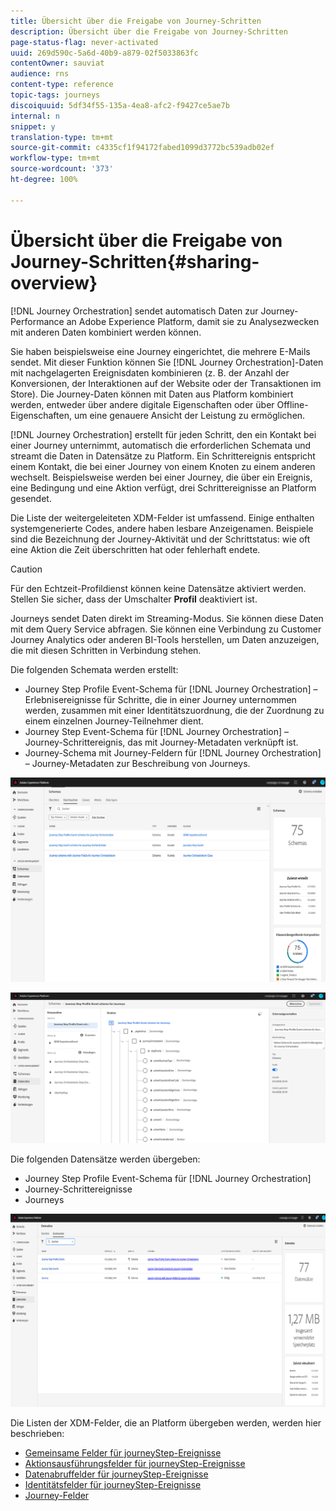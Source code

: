 ```yaml
---
title: Übersicht über die Freigabe von Journey-Schritten
description: Übersicht über die Freigabe von Journey-Schritten
page-status-flag: never-activated
uuid: 269d590c-5a6d-40b9-a879-02f5033863fc
contentOwner: sauviat
audience: rns
content-type: reference
topic-tags: journeys
discoiquuid: 5df34f55-135a-4ea8-afc2-f9427ce5ae7b
internal: n
snippet: y
translation-type: tm+mt
source-git-commit: c4335cf1f94172fabed1099d3772bc539adb02ef
workflow-type: tm+mt
source-wordcount: '373'
ht-degree: 100%

---
```



# Übersicht über die Freigabe von Journey-Schritten{#sharing-overview}

[!DNL Journey Orchestration] sendet automatisch Daten zur Journey-Performance an Adobe Experience Platform, damit sie zu Analysezwecken mit anderen Daten kombiniert werden können.

Sie haben beispielsweise eine Journey eingerichtet, die mehrere E-Mails sendet. Mit dieser Funktion können Sie [!DNL Journey Orchestration]-Daten mit nachgelagerten Ereignisdaten kombinieren (z. B. der Anzahl der Konversionen, der Interaktionen auf der Website oder der Transaktionen im Store). Die Journey-Daten können mit Daten aus Platform kombiniert werden, entweder über andere digitale Eigenschaften oder über Offline-Eigenschaften, um eine genauere Ansicht der Leistung zu ermöglichen.

[!DNL Journey Orchestration] erstellt für jeden Schritt, den ein Kontakt bei einer Journey unternimmt, automatisch die erforderlichen Schemata und streamt die Daten in Datensätze zu Platform. Ein Schrittereignis entspricht einem Kontakt, die bei einer Journey von einem Knoten zu einem anderen wechselt. Beispielsweise werden bei einer Journey, die über ein Ereignis, eine Bedingung und eine Aktion verfügt, drei Schrittereignisse an Platform gesendet.

Die Liste der weitergeleiteten XDM-Felder ist umfassend. Einige enthalten systemgenerierte Codes, andere haben lesbare Anzeigenamen. Beispiele sind die Bezeichnung der Journey-Aktivität und der Schrittstatus: wie oft eine Aktion die Zeit überschritten hat oder fehlerhaft endete.

>[!CAUTION]
>
>Für den Echtzeit-Profildienst können keine Datensätze aktiviert werden. Stellen Sie sicher, dass der Umschalter **Profil** deaktiviert ist.

Journeys sendet Daten direkt im Streaming-Modus. Sie können diese Daten mit dem Query Service abfragen. Sie können eine Verbindung zu Customer Journey Analytics oder anderen BI-Tools herstellen, um Daten anzuzeigen, die mit diesen Schritten in Verbindung stehen.

Die folgenden Schemata werden erstellt:

* Journey Step Profile Event-Schema für [!DNL Journey Orchestration] – Erlebnisereignisse für Schritte, die in einer Journey unternommen werden, zusammen mit einer Identitätszuordnung, die der Zuordnung zu einem einzelnen Journey-Teilnehmer dient.
* Journey Step Event-Schema für [!DNL Journey Orchestration] – Journey-Schrittereignis, das mit Journey-Metadaten verknüpft ist.
* Journey-Schema mit Journey-Feldern für [!DNL Journey Orchestration] – Journey-Metadaten zur Beschreibung von Journeys.

![](../assets/sharing1.png)

![](../assets/sharing2.png)

Die folgenden Datensätze werden übergeben:

* Journey Step Profile Event-Schema für [!DNL Journey Orchestration]
* Journey-Schrittereignisse
* Journeys

![](../assets/sharing3.png)

Die Listen der XDM-Felder, die an Platform übergeben werden, werden hier beschrieben:

* [Gemeinsame Felder für journeyStep-Ereignisse](../building-journeys/sharing-common-fields.md)
* [Aktionsausführungsfelder für journeyStep-Ereignisse](../building-journeys/sharing-execution-fields.md)
* [Datenabruffelder für journeyStep-Ereignisse](../building-journeys/sharing-fetch-fields.md)
* [Identitätsfelder für journeyStep-Ereignisse](../building-journeys/sharing-identity-fields.md)
* [Journey-Felder](../building-journeys/sharing-journey-fields.md)

